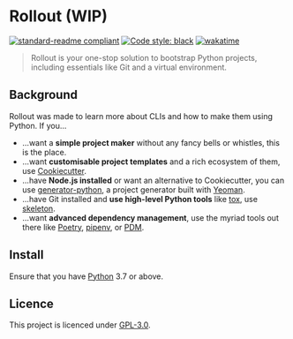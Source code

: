 # Rollout (WIP)

[![standard-readme compliant](https://img.shields.io/badge/readme%20style-standard-brightgreen.svg)](https://github.com/RichardLitt/standard-readme)
[![Code style: black](https://img.shields.io/badge/code%20style-black-000000.svg)](https://github.com/psf/black)
[![wakatime](https://wakatime.com/badge/user/018daccf-84a6-42a4-b6f7-339559cb10c8/project/018dc050-e1e3-42b5-ad16-de47afc6cad6.svg)](https://wakatime.com/badge/user/018daccf-84a6-42a4-b6f7-339559cb10c8/project/018dc050-e1e3-42b5-ad16-de47afc6cad6)
> Rollout is your one-stop solution to bootstrap Python projects, including essentials like Git and a virtual environment.

## Background

Rollout was made to learn more about CLIs and how to make them using Python. If you...

* ...want a **simple project maker** without any fancy bells or whistles, this is the place.
* ...want **customisable project templates** and a rich ecosystem of them, use [Cookiecutter](https://www.cookiecutter.io/).
* ...have **Node.js installed** or want an alternative to Cookiecutter, you can use [generator-python](https://github.com/thejohnfreeman/generator-python), a project generator built with [Yeoman](https://yeoman.io/).
* ...have Git installed and **use high-level Python tools** like [tox](https://tox.wiki/en/4.15.0/), use [skeleton](https://blog.jaraco.com/skeleton/).
* ...want **advanced dependency management**, use the myriad tools out there like [Poetry](https://python-poetry.org/), [pipenv](https://pipenv.pypa.io/en/latest/), or [PDM](https://pdm-project.org/en/latest/).

## Install

Ensure that you have [Python](https://www.python.org/downloads/) 3.7 or above.

<!--
### Production

Installation through [`pipx`](https://pipx.pypa.io/stable/) is recommended.

Todo: Get pipx working

Install it with the following command if you don't already have it...

```sh
pip install pipx
```

...then you can install the tool.

```sh
pipx install rollout
```

Now you can use the tool to your heart's desire.

Todo: Conflicts with the usage section

```sh
rollout my-new-project -d numpy pandas matplotlib
```

### Development

See the [Contributing](#contributing) section for guidelines on contributing.

After cloning the repository through Git or GitHub Desktop, you can use the program with the following commands:

```sh
cd src  # If your working directory isn't already in src
python main.py my-new-project -d numpy pandas matplotlib
```

## Usage

```sh
rollout my-new-project -d numpy pandas matplotlib
```

## Contributing
-->
## Licence

This project is licenced under [GPL-3.0](https://github.com/AbsoluteRich/rollout/tree/main/LICENSE).
